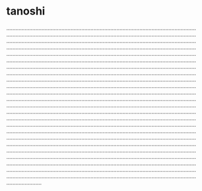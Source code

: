 # tanoshi

.......................................................................................................................................................................................................................................................................................................................................................................................................................................................................................................................................................................................................................................................................................................................................................................................................................................................................................................................................................................................................................................................................................................................................................................................................................................................................................................................................................................................................................................................................................................................................................................................................................................................................................................................................................................................................................................................................................................................................................................................................................................................................................................................................................................................................................................................................................................................................................................................................................................................................................................................................................................................................................................................................................................................................................................................................................................................................................................................................................................................................................................................................................................................